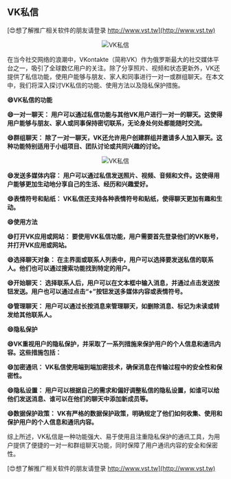 ## **VK私信**

[😍想了解推广相关软件的朋友请登录 http://www.vst.tw](http://www.vst.tw)

 <center><img src="https://vst.tw/MP4/tuiguang/png/3.png" alt="VK私信"></center>

在当今社交网络的浪潮中，VKontakte（简称VK）作为俄罗斯最大的社交媒体平台之一，吸引了全球数亿用户的关注。除了分享照片、视频和状态更新外，VK还提供了私信功能，使用户能够与朋友、家人和同事进行一对一或群组聊天。在本文中，我们将深入探讨VK私信的功能、使用方法以及隐私保护措施。

**😄VK私信的功能**

**😄一对一聊天： 用户可以通过私信功能与其他VK用户进行一对一的聊天。这使得用户能够与朋友、家人或同事保持密切联系，无论身处何处都能随时交流。**

**😄群组聊天： 除了一对一聊天，VK还允许用户创建群组并邀请多人加入聊天。这种功能特别适用于小组项目、团队讨论或共同兴趣的讨论。**

 <center><img src="https://vst.tw/MP4/tuiguang/png/6.png" alt="VK私信"></center>

**😄发送多媒体内容： 用户可以通过私信发送照片、视频、音频和文件。这使得用户能够更加生动地分享自己的生活、经历和兴趣爱好。**

**😄表情符号和贴纸： VK私信还支持各种表情符号和贴纸，使得聊天更加有趣和生动。**

**😄使用方法**

**😄打开VK应用或网站： 要使用VK私信功能，用户需要首先登录他们的VK账号，并打开VK应用或网站。**

**😄选择聊天对象： 在主界面或联系人列表中，用户可以选择要发送私信的联系人。他们也可以通过搜索功能找到特定的用户。**

**😄开始聊天： 选择联系人后，用户可以在文本框中输入消息，并通过点击发送按钮发送。用户也可以通过点击“+”按钮发送多媒体内容或表情符号。**

**😄管理聊天： 用户可以通过长按消息来管理聊天，如删除消息、标记为未读或转发给其他联系人。**

**😄隐私保护**

**😄VK重视用户的隐私保护，并采取了一系列措施来保护用户的个人信息和通讯内容。这些措施包括：**

**😄加密通讯： VK私信使用端到端加密技术，确保消息在传输过程中的安全性和保密性。**

**😄隐私设置： 用户可以根据自己的需求和偏好调整私信的隐私设置，如谁可以给他们发送消息、谁可以在他们的聊天中添加新成员等。**

**😄数据保护政策： VK有严格的数据保护政策，明确规定了他们如何收集、使用和保护用户的个人信息和通讯内容。**

综上所述，VK私信是一种功能强大、易于使用且注重隐私保护的通讯工具，为用户提供了便捷的一对一和群组聊天功能，同时保障了用户通讯内容的安全和保密性。

[😍想了解推广相关软件的朋友请登录 http://www.vst.tw](http://www.vst.tw)



